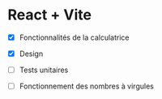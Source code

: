 # React + Vite

- [x] Fonctionnalités de la calculatrice

- [x] Design 

- [ ] Tests unitaires

- [ ] Fonctionnement des nombres à virgules
